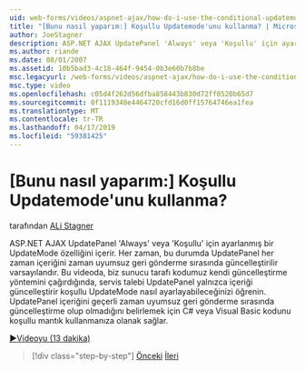 ```yaml
---
uid: web-forms/videos/aspnet-ajax/how-do-i-use-the-conditional-updatemode-of-the-updatepanel
title: "[Bunu nasıl yaparım:] Koşullu Updatemode'unu kullanma? | Microsoft Docs"
author: JoeStagner
description: ASP.NET AJAX UpdatePanel 'Always' veya 'Koşullu' için ayarlanmış bir UpdateMode özelliğini içerir. Her zaman UpdatePan durumda varsayılandır...
ms.author: riande
ms.date: 08/01/2007
ms.assetid: 10b5bad3-4c18-464f-9454-0b3e60b7b8be
msc.legacyurl: /web-forms/videos/aspnet-ajax/how-do-i-use-the-conditional-updatemode-of-the-updatepanel
msc.type: video
ms.openlocfilehash: c05d4f262d56dfba858443b830d72ff0520b65d7
ms.sourcegitcommit: 0f1119340e4464720cfd16d0ff15764746ea1fea
ms.translationtype: MT
ms.contentlocale: tr-TR
ms.lasthandoff: 04/17/2019
ms.locfileid: "59381425"
---
```

# <a name="how-do-i-use-the-conditional-updatemode-of-the-updatepanel"></a>[Bunu nasıl yaparım:] Koşullu Updatemode'unu kullanma?

tarafından [ALi Stagner](https://github.com/JoeStagner)

ASP.NET AJAX UpdatePanel 'Always' veya 'Koşullu' için ayarlanmış bir UpdateMode özelliğini içerir. Her zaman, bu durumda UpdatePanel her zaman içeriğini zaman uyumsuz geri gönderme sırasında güncelleştirilir varsayılandır. Bu videoda, biz sunucu tarafı kodumuz kendi güncelleştirme yöntemini çağırdığında, servis talebi UpdatePanel yalnızca içeriği güncelleştirir koşullu UpdateMode nasıl ayarlayabileceğinizi öğrenin. UpdatePanel içeriğini geçerli zaman uyumsuz geri gönderme sırasında güncelleştirme olup olmadığını belirlemek için C# veya Visual Basic kodunu koşullu mantık kullanmanıza olanak sağlar.

[&#9654;Videoyu (13 dakika)](https://channel9.msdn.com/Blogs/ASP-NET-Site-Videos/how-do-i-use-the-conditional-updatemode-of-the-updatepanel)

> [!div class="step-by-step"]
> [Önceki](how-do-i-determine-whether-an-asynchronous-postback-has-occurred.md)
> [İleri](how-do-i-implement-the-persistent-communications-pattern-with-the-updatepanel.md)
